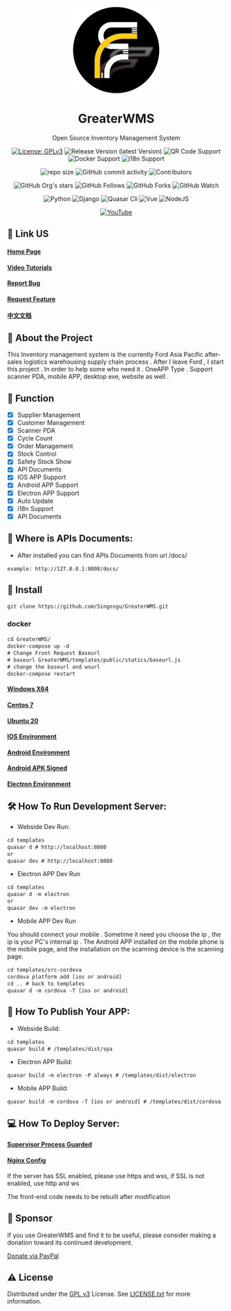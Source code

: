 <div align="center">
  <img src="static/img/logo.png" alt="GreaterWMS logo" width="200" height="auto" />
  <h1>GreaterWMS</h1>
  <p>Open Source Inventory Management System </p>

<!-- Badges -->
[![License: GPLv3](https://img.shields.io/github/license/Singosgu/GreaterWMS)](https://www.gnu.org/licenses/gpl-3.0.html)
![Release Version (latest Version)](https://img.shields.io/github/v/release/Singosgu/GreaterWMS?color=orange&include_prereleases)
![QR Code Support](https://img.shields.io/badge/QR--Code-Support-orange.svg)
![Docker Support](https://img.shields.io/badge/Docker-Support-orange.svg)
![i18n Support](https://img.shields.io/badge/i18n-Support-orange.svg)

![repo size](https://img.shields.io/github/repo-size/Singosgu/GreaterWMS)
![GitHub commit activity](https://img.shields.io/github/commit-activity/m/Singosgu/GreaterWMS)
![Contributors](https://img.shields.io/github/contributors/Singosgu/GreaterWMS?color=blue)

![GitHub Org's stars](https://img.shields.io/github/stars/GreaterWMS?style=social)
![GitHub Follows](https://img.shields.io/github/followers/Singosgu?style=social)
![GitHub Forks](https://img.shields.io/github/forks/GreaterWMS/GreaterWMS?style=social)
![GitHub Watch](https://img.shields.io/github/watchers/GreaterWMS/GreaterWMS?style=social)

![Python](https://img.shields.io/badge/Python-3.9.5-yellowgreen)
![Django](https://img.shields.io/badge/Django-3.1.14-yellowgreen)
![Quasar Cli](https://img.shields.io/badge/Quasar/cli-1.2.1-yellowgreen)
![Vue](https://img.shields.io/badge/Vue-2.6.0-yellowgreen)
![NodeJS](https://img.shields.io/badge/NodeJS-14.19.3-yellowgreen)

[![YouTube](https://img.shields.io/youtube/channel/subscribers/UCPW1wciGMIEh7CYOdLnsloA?color=red&label=YouTube&logo=youtube&style=for-the-badge)](https://www.youtube.com/channel/UCPW1wciGMIEh7CYOdLnsloA)
</div>

[//]: # (Some Link)
## :rocket: Link US
<h4>
    <a href="https://www.56yhz.com/">Home Page</a>
</h4>
<h4>
  <a href="https://www.youtube.com/channel/UCPW1wciGMIEh7CYOdLnsloA">Video Tutorials</a>
</h4>
<h4>
  <a href="https://github.com/Singosgu/GreaterwMS/issues/new?template=bug_report.md&title=[BUG]">Report Bug</a>
</h4>
<h4>   
  <a href="https://github.com/Singosgu/GreaterWMS/issues/new?template=feature_request.md&title=[FR]">Request Feature</a>
</h4>
<h4>
  <a href="https://github.com/Singosgu/GreaterWMS/blob/master/README_CN.md">中文文档</a>
</h4>

[//]: # (About the Project)
## :star2: About the Project

This Inventory management system is the currently Ford Asia Pacific after-sales logistics warehousing supply chain process .
After I leave Ford , I start this project . In order to help some who need it . 
OneAPP Type . Support scanner PDA, mobile APP, desktop exe, website as well .

[//]: # (Function)
## :dart: Function

* [x] Supplier Management
* [x] Customer Management
* [x] Scanner PDA
* [x] Cycle Count
* [x] Order Management
* [x] Stock Control
* [x] Safety Stock Show
* [x] API Documents
* [x] IOS APP Support
* [x] Android APP Support
* [x] Electron APP Support
* [x] Auto Update
* [x] i18n Support
* [x] API Documents

[//]: # (development)
## :eyes: Where is APIs Documents:

- After installed you can find APIs Documents from url /docs/

~~~shell
example: http://127.0.0.1:8008/docs/
~~~

[//]: # (Install)
## :compass: Install
~~~shell
git clone https://github.com/Singosgu/GreaterWMS.git
~~~

### docker
~~~shell
cd GreaterWMS/
docker-compose up -d
# Change Front Request Baseurl
# baseurl GreaterWMS/templates/public/statics/baseurl.js
# change the baseurl and wsurl
docker-compose restart
~~~

<h4>
  <a href="https://www.56yhz.com/en-us/docs/2/3/">Windows X64</a>
</h4>
<h4>
  <a href="https://www.56yhz.com/en-us/docs/2/4/">Centos 7</a>
</h4>
<h4>
  <a href="https://www.56yhz.com/en-us/docs/2/5/">Ubuntu 20</a>
</h4>
<h4>
  <a href="https://www.56yhz.com/en-us/docs/2/6/">IOS Environment</a>
</h4>
<h4>
  <a href="https://www.56yhz.com/en-us/docs/2/7/">Android Environment</a>
</h4>
<h4>
  <a href="https://www.56yhz.com/en-us/docs/2/8/">Android APK Signed</a>
</h4>
<h4>
  <a href="https://www.56yhz.com/en-us/docs/2/11/">Electron Environment</a>
</h4>

[//]: # (development)
## :hammer_and_wrench: How To Run Development Server:

- Webside Dev Run:

~~~shell
cd templates
quasar d # http://localhost:8080
or
quasar dev # http://localhost:8080
~~~

- Electron APP Dev Run

~~~shell
cd templates
quasar d -m electron
or
quasar dev -m electron
~~~

- Mobile APP Dev Run

You should connect your mobile . Sometime it need you choose the ip , the ip is your PC's internal ip . 
The Android APP installed on the mobile phone is the mobile page, and the installation on the scanning device is the scanning page.

~~~shell
cd templates/src-cordova
cordova platform add [ios or android]
cd .. # back to templates
quasar d -m cordova -T [ios or android]
~~~

[//]: # (publish)
## :trumpet: How To Publish Your APP:

- Webside Build:

~~~shell
cd templates
quasar build # /templates/dist/spa
~~~

- Electron APP Build:

~~~shell
quasar build -m electron -P always # /templates/dist/electron
~~~

- Mobile APP Build:

~~~shell
quasar build -m cordova -T [ios or android] # /templates/dist/cordova
~~~

[//]: # (deploy)
## :computer: How To Deploy Server:

<h4>
  <a href="https://www.56yhz.com/en-us/docs/2/9/">Supervisor Process Guarded</a>
</h4>
<h4>
  <a href="https://www.56yhz.com/en-us/docs/2/10/">Nginx Config</a>
</h4>

If the server has SSL enabled, please use https and wss, if SSL is not enabled, use http and ws

The front-end code needs to be rebuilt after modification

<!-- Sponsor -->
## :money_with_wings: Sponsor

If you use GreaterWMS and find it to be useful, please consider making a donation toward its continued development.

[Donate via PayPal](https://paypal.me/singosgu)

<!-- License -->
## :warning: License

Distributed under the [GPL v3](https://www.gnu.org/licenses/gpl-3.0.html) License. See [LICENSE.txt](https://github.com/Singosgu/GreaterWMS/blob/master/LICENSE) for more information.

